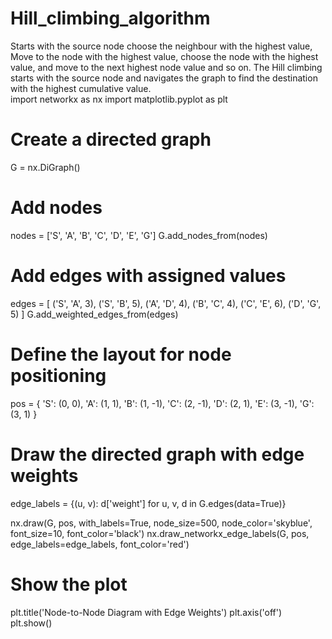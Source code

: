 # Hill_climbing_algorithm
Starts with the source node choose the neighbour with the highest value, Move to the node with the highest value, choose the node with the highest value, and move to the next highest node value and so on. The Hill climbing starts with the source node and navigates the graph to find the destination with the highest cumulative value.  
import networkx as nx
import matplotlib.pyplot as plt

# Create a directed graph
G = nx.DiGraph()

# Add nodes
nodes = ['S', 'A', 'B', 'C', 'D', 'E', 'G']
G.add_nodes_from(nodes)

# Add edges with assigned values
edges = [
    ('S', 'A', 3), ('S', 'B', 5), ('A', 'D', 4), ('B', 'C', 4), ('C', 'E', 6), ('D', 'G', 5)
]
G.add_weighted_edges_from(edges)

# Define the layout for node positioning
pos = {
    'S': (0, 0),
    'A': (1, 1),
    'B': (1, -1),
    'C': (2, -1),
    'D': (2, 1),
    'E': (3, -1),
    'G': (3, 1)
}
# Draw the directed graph with edge weights
edge_labels = {(u, v): d['weight'] for u, v, d in G.edges(data=True)}

nx.draw(G, pos, with_labels=True, node_size=500, node_color='skyblue', font_size=10, font_color='black')
nx.draw_networkx_edge_labels(G, pos, edge_labels=edge_labels, font_color='red')

# Show the plot
plt.title('Node-to-Node Diagram with Edge Weights')
plt.axis('off')
plt.show()
